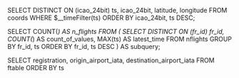 SELECT
  DISTINCT ON (icao_24bit)
  ts,
  icao_24bit,
  latitude,
  longitude
FROM coords
WHERE
  $__timeFilter(ts)
ORDER BY
  icao_24bit, ts DESC;








SELECT
    COUNT(*) AS n_flights
FROM (
    SELECT
        DISTINCT ON (fr_id)
        fr_id,
        COUNT(*) AS count_of_values,
        MAX(ts) AS latest_time
    FROM
        nflights
    GROUP BY
        fr_id, ts
    ORDER BY
        fr_id, ts DESC
) AS subquery;









SELECT
  registration,
  origin_airport_iata,
  destination_airport_iata
FROM ftable
ORDER BY ts